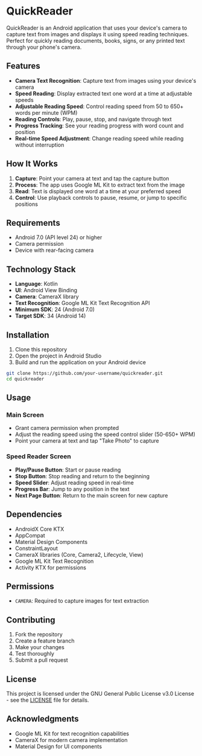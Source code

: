 # QuickReader

QuickReader is an Android application that uses your device's camera to capture text from images and displays it using speed reading techniques. Perfect for quickly reading documents, books, signs, or any printed text through your phone's camera.

## Features

- **Camera Text Recognition**: Capture text from images using your device's camera
- **Speed Reading**: Display extracted text one word at a time at adjustable speeds
- **Adjustable Reading Speed**: Control reading speed from 50 to 650+ words per minute (WPM)
- **Reading Controls**: Play, pause, stop, and navigate through text
- **Progress Tracking**: See your reading progress with word count and position
- **Real-time Speed Adjustment**: Change reading speed while reading without interruption

## How It Works

1. **Capture**: Point your camera at text and tap the capture button
2. **Process**: The app uses Google ML Kit to extract text from the image
3. **Read**: Text is displayed one word at a time at your preferred speed
4. **Control**: Use playback controls to pause, resume, or jump to specific positions

## Requirements

- Android 7.0 (API level 24) or higher
- Camera permission
- Device with rear-facing camera

## Technology Stack

- **Language**: Kotlin
- **UI**: Android View Binding
- **Camera**: CameraX library
- **Text Recognition**: Google ML Kit Text Recognition API
- **Minimum SDK**: 24 (Android 7.0)
- **Target SDK**: 34 (Android 14)

## Installation

1. Clone this repository
2. Open the project in Android Studio
3. Build and run the application on your Android device

```bash
git clone https://github.com/your-username/quickreader.git
cd quickreader
```

## Usage

### Main Screen
- Grant camera permission when prompted
- Adjust the reading speed using the speed control slider (50-650+ WPM)
- Point your camera at text and tap "Take Photo" to capture

### Speed Reader Screen
- **Play/Pause Button**: Start or pause reading
- **Stop Button**: Stop reading and return to the beginning
- **Speed Slider**: Adjust reading speed in real-time
- **Progress Bar**: Jump to any position in the text
- **Next Page Button**: Return to the main screen for new capture

## Dependencies

- AndroidX Core KTX
- AppCompat
- Material Design Components
- ConstraintLayout
- CameraX libraries (Core, Camera2, Lifecycle, View)
- Google ML Kit Text Recognition
- Activity KTX for permissions

## Permissions

- `CAMERA`: Required to capture images for text extraction

## Contributing

1. Fork the repository
2. Create a feature branch
3. Make your changes
4. Test thoroughly
5. Submit a pull request

## License

This project is licensed under the GNU General Public License v3.0 License - see the [LICENSE](LICENSE) file for details.

## Acknowledgments

- Google ML Kit for text recognition capabilities
- CameraX for modern camera implementation
- Material Design for UI components
